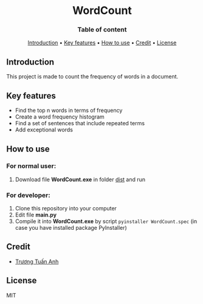 <h1 align="center">WordCount</h1>

<h3 align="center">Table of content</h3>

<p align="center">
  <a href="#introduction">Introduction</a> •
  <a href="#key-features">Key features</a> •
  <a href="#how-to-use">How to use</a> •
  <a href="#credit">Credit</a> •
  <a href="#license">License</a>
</p>

## Introduction
This project is made to count the frequency of words in a document.

## Key features
- Find the top n words in terms of frequency 
- Create a word frequency histogram
- Find a set of sentences that include repeated terms
- Add exceptional words

## How to use
### For normal user:
1. Download file **WordCount.exe** in folder [dist](https://github.com/Kokoroou/word-count/tree/main/dist) and run
### For developer:
1. Clone this repository into your computer
2. Edit file **main.py**
3. Compile it into **WordCount.exe** by script `pyinstaller WordCount.spec` (in case you have installed package PyInstaller)

## Credit
- [Trương Tuấn Anh](https://github.com/Kokoroou)

## License
MIT
